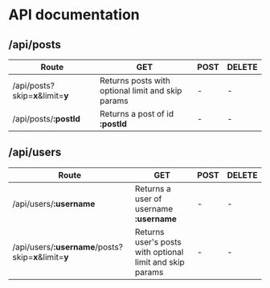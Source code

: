 # API documentation

## /api/posts
| **Route** | **GET** | **POST** | **DELETE** |
|-----------------|----------------------------------------------------|------|--------|
| /api/posts?skip=**x**&limit=**y** | Returns posts with optional limit and skip params | - | - |
| /api/posts/**:postId** | Returns a post of id **:postId** | - | - |

## /api/users
| **Route** | **GET** | **POST** | **DELETE** |
|-----------------|----------------------------------------------------|------|--------|
| /api/users/**:username** | Returns a user of username **:username** | - | - |
| /api/users/**:username**/posts?skip=**x**&limit=**y** | Returns user's posts with optional limit and skip params | - | - |
